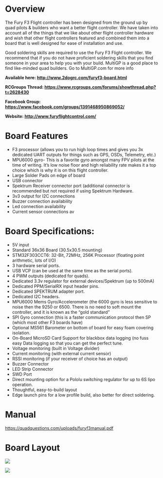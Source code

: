 # **Overview**

The Fury F3 Flight controller has been designed from the ground up by quad pilots & builders
who want a better flight controller. We have taken into account all of the things that we like
about other flight controller hardware and wish that other flight controllers featured and
combined them into a board that is well designed for ease of installation and use.

Good soldering skills are required to use the Fury F3 Flight controller. We recommend that if
you do not have proficient soldering skills that you find someone in your area to help you with
your build. MultiGP is a good place to find like-minded quad builders. Go to MultiGP.com for
more info

**Available here:  http://www.2dogrc.com/furyf3-board.html**

**RCGroups Thread:  https://www.rcgroups.com/forums/showthread.php?t=2628430**

**Facebook Group:  https://www.facebook.com/groups/1391468950869052/**

**Website:  http://www.furyflightcontrol.com/**

# **Board Features**
* F3 processor (allows you to run high loop times and gives you 3x dedicated UART outputs
for things such as GPS, OSDs, Telemetry, etc.)
* MPU6000 gyro- This is a favorite gyro amongst many FPV pilots at the time of writing. It’s
low noise floor and high reliability rate makes it a top choice which is why it is on this flight
controller.
* Large Solder Pads on edge of board
* USB connector
* Spektrum Receiver connector port (additional connector is recommended but not required
if using Spektrum Hardware.
* 3v3 output for I2C connections
* Buzzer connection availability
* Led connection availability
* Current sensor connections av

# **Board Specifications:**
* 5V input
* Standard 36x36 Board (30.5x30.5 mounting)
* STM32F303CCT6: 32-Bit, 72MHz, 256K Processor (floating point arithmetic, lots of I/O)
* 3 hardware serial ports.
* USB VCP (can be used at the same time as the serial ports).
* 4 PWM outputs (dedicated for quads).
* Dedicated 3.3v regulator for external devices/Spektrum (up to 500mA)
* Dedicated PPM/SerialRX input header pins.
* Dedicated SPEKTRUM adapter port.
* Dedicated I2C headers.
* MPU6000 Mems Gyro/Accelerometer (the 6000 gyro is less sensitive to noise then the 9250
or 6500. There is no need to soft mount the controller, and it is known as the “gold
standard”
* SPI Gyro connection (this is a faster communication protocol then SP (which most other F3
boards have)
* Optional MS561 Barometer on bottom of board for easy foam covering isolation.
* On-Board MicroSD Card Support for blackbox data logging (no fuss easy Data logging so that you can get the perfect tune.
* Voltage monitoring (built in Voltage divider)
* Current monitoring (with external current sensor)
* RSSI monitoring (if your receiver of choice has an output)
* Buzzer Connector
* LED Strip Connector
* SWD Port
* Direct mounting option for a Pololu switching regulator for up to 6S lipo operation.
* Thoughtful, easy-to-build layout
* Edge launch pins for a low profile build, also better for direct soldering.

# **Manual**
https://quadquestions.com/uploads/furyf3manual.pdf

# **Board Layout**

![](http://i.imgur.com/MJ3Oibe.jpg)

![](http://i.imgur.com/nale6a2.jpg)
